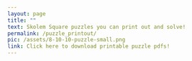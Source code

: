 ```yaml
---
layout: page
title: ""
text: Skolem Square puzzles you can print out and solve!
permalink: /puzzle_printout/
pic: /assets/8-10-10-puzzle-small.png
link: Click here to download printable puzzle pdfs!
---
```


